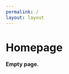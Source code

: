 ```yaml
---
permalink: /
layout: layout
---
```


<div id="container">
    <h1>Homepage</h1>
    <p><strong>Empty page.</strong></p>
</div>